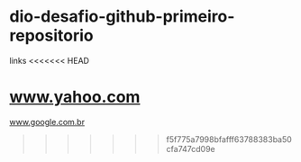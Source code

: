 # dio-desafio-github-primeiro-repositorio



links
<<<<<<< HEAD

www.yahoo.com
=======
www.google.com.br
>>>>>>> f5f775a7998bfafff63788383ba50cfa747cd09e
